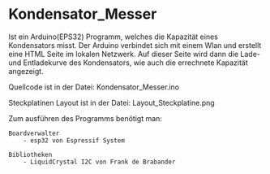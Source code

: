 # Kondensator_Messer
Ist ein Arduino(EPS32) Programm, welches die Kapazität eines Kondensators misst.
Der Arduino verbindet sich mit einem Wlan und erstellt eine HTML Seite im lokalen Netzwerk. Auf dieser Seite wird dann die Lade- und Entladekurve des Kondensators, wie auch die errechnete Kapazität angezeigt.


Quellcode ist in der Datei: Kondensator_Messer.ino

Steckplatinen Layout ist in der Datei: Layout_Steckplatine.png


Zum ausführen des Programms benötigt man:

    Boardverwalter
        - esp32 von Espressif System
        
    Bibliotheken
        - LiquidCrystal I2C von Frank de Brabander
    
    

